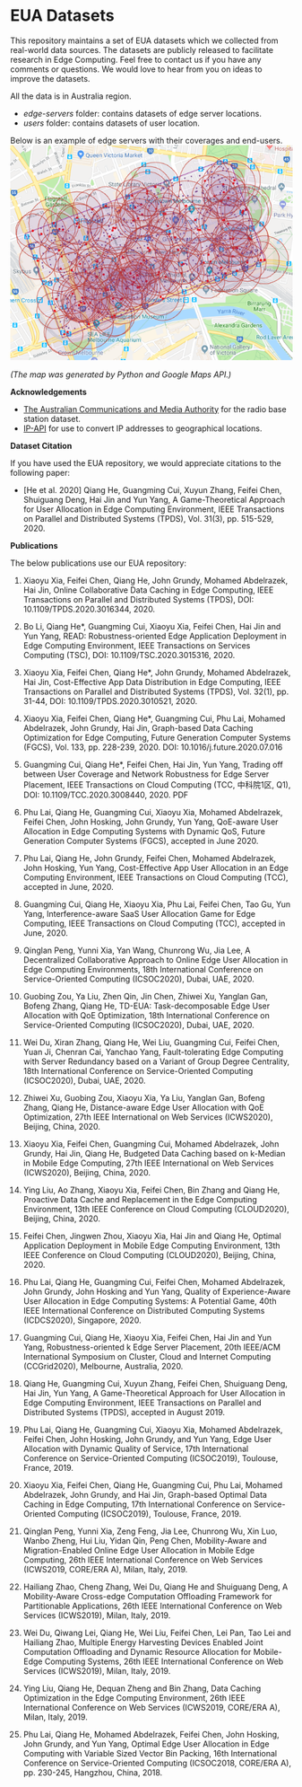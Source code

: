 # EUA Datasets

This repository maintains a set of EUA datasets which we collected from real-world data sources. The datasets are publicly released 
to facilitate research in Edge Computing. Feel free to contact us if you have any comments or questions. 
We would love to hear from you on ideas to improve the datasets.

All the data is in Australia region.

- _edge-servers_ folder: contains datasets of edge server locations.
- _users_ folder: contains datasets of user location.

Below is an example of edge servers with their coverages and end-users.
<img src="doc/assets/melbcbd-users-servers.png" width="600">

_(The map was generated by Python and Google Maps API.)_

**Acknowledgements**
- [The Australian Communications and Media Authority](https://www.acma.gov.au/Industry/Spectrum/Radiocomms-licensing/Register-of-radiocommunications-licences/radiocomms-licence-data) for the radio base station dataset.
- [IP-API](http://ip-api.com/) for use to convert IP addresses to geographical locations.

**Dataset Citation**

If you have used the EUA repository, we would appreciate citations to the following paper:

- [He et al. 2020] Qiang He, Guangming Cui, Xuyun Zhang, Feifei Chen, Shuiguang Deng, Hai Jin and Yun Yang, A Game-Theoretical Approach for User Allocation in Edge Computing Environment, IEEE Transactions on Parallel and Distributed Systems (TPDS), Vol. 31(3), pp. 515-529, 2020.

**Publications**

The below publications use our EUA repository:
1. Xiaoyu Xia, Feifei Chen, Qiang He, John Grundy, Mohamed Abdelrazek, Hai Jin, Online Collaborative Data Caching in Edge Computing, IEEE Transactions on Parallel and Distributed Systems (TPDS), DOI: 10.1109/TPDS.2020.3016344, 2020. 

1. Bo Li, Qiang He*, Guangming Cui, Xiaoyu Xia, Feifei Chen, Hai Jin and Yun Yang, READ: Robustness-oriented Edge Application Deployment in Edge Computing Environment, IEEE Transactions on Services Computing (TSC), DOI: 10.1109/TSC.2020.3015316, 2020. 

1. Xiaoyu Xia, Feifei Chen, Qiang He*, John Grundy, Mohamed Abdelrazek, Hai Jin, Cost-Effective App Data Distribution in Edge Computing, IEEE Transactions on Parallel and Distributed Systems (TPDS), Vol. 32(1), pp. 31-44, DOI: 10.1109/TPDS.2020.3010521, 2020. 

1. Xiaoyu Xia, Feifei Chen, Qiang He*, Guangming Cui, Phu Lai, Mohamed Abdelrazek, John Grundy, Hai Jin, Graph-based Data Caching Optimization for Edge Computing, Future Generation Computer Systems (FGCS), Vol. 133, pp. 228-239, 2020. DOI: 10.1016/j.future.2020.07.016 

1. Guangming Cui, Qiang He*, Feifei Chen, Hai Jin, Yun Yang, Trading off between User Coverage and Network Robustness for Edge Server Placement, IEEE Transactions on Cloud Computing (TCC, 中科院1区, Q1), DOI: 10.1109/TCC.2020.3008440, 2020. PDF

1. Phu Lai, Qiang He, Guangming Cui, Xiaoyu Xia, Mohamed Abdelrazek, Feifei Chen, John Hosking, John Grundy, Yun Yang, QoE-aware User Allocation in Edge Computing Systems with Dynamic QoS, Future Generation Computer Systems (FGCS), accepted in June 2020.

16.	Phu Lai, Qiang He, John Grundy, Feifei Chen, Mohamed Abdelrazek, John Hosking, Yun Yang, Cost-Effective App User Allocation in an Edge Computing Environment, IEEE Transactions on Cloud Computing (TCC), accepted in June, 2020.

15.	Guangming Cui, Qiang He, Xiaoyu Xia, Phu Lai, Feifei Chen, Tao Gu, Yun Yang, Interference-aware SaaS User Allocation Game for Edge Computing, IEEE Transactions on Cloud Computing (TCC), accepted in June, 2020.

1. Qinglan Peng, Yunni Xia, Yan Wang, Chunrong Wu, Jia Lee, A Decentralized Collaborative Approach to Online Edge User Allocation in Edge Computing Environments, 18th International Conference on Service-Oriented Computing (ICSOC2020), Dubai, UAE, 2020.

1. Guobing Zou, Ya Liu, Zhen Qin, Jin Chen, Zhiwei Xu, Yanglan Gan, Bofeng Zhang, Qiang He, TD-EUA: Task-decomposable Edge User Allocation with QoE Optimization, 18th International Conference on Service-Oriented Computing (ICSOC2020), Dubai, UAE, 2020. 

1. Wei Du, Xiran Zhang, Qiang He, Wei Liu, Guangming Cui, Feifei Chen, Yuan Ji, Chenran Cai, Yanchao Yang, Fault-tolerating Edge Computing with Server Redundancy based on a Variant of Group Degree Centrality, 18th International Conference on Service-Oriented Computing (ICSOC2020), Dubai, UAE, 2020. 

14. Zhiwei Xu, Guobing Zou, Xiaoyu Xia, Ya Liu, Yanglan Gan, Bofeng Zhang, Qiang He, Distance-aware Edge User Allocation with QoE Optimization, 27th IEEE International on Web Services (ICWS2020), Beijing, China, 2020. 

13. Xiaoyu Xia, Feifei Chen, Guangming Cui, Mohamed Abdelrazek, John Grundy, Hai Jin, Qiang He, Budgeted Data Caching based on k-Median in Mobile Edge Computing, 27th IEEE International on Web Services (ICWS2020), Beijing, China, 2020.

12. Ying Liu, Ao Zhang, Xiaoyu Xia, Feifei Chen, Bin Zhang and Qiang He, Proactive Data Cache and Replacement in the Edge Computing Environment, 13th IEEE Conference on Cloud Computing (CLOUD2020), Beijing, China, 2020.

11. Feifei Chen, Jingwen Zhou, Xiaoyu Xia, Hai Jin and Qiang He, Optimal Application Deployment in Mobile Edge Computing Environment, 13th IEEE Conference on Cloud Computing (CLOUD2020), Beijing, China, 2020.

10. Phu Lai, Qiang He, Guangming Cui, Feifei Chen, Mohamed Abdelrazek, John Grundy, John Hosking and Yun Yang, Quality of Experience-Aware User Allocation in Edge Computing Systems: A Potential Game, 40th IEEE International Conference on Distributed Computing Systems (ICDCS2020), Singapore, 2020.

9. Guangming Cui, Qiang He, Xiaoyu Xia, Feifei Chen, Hai Jin and Yun Yang, Robustness-oriented k Edge Server Placement, 20th IEEE/ACM International Symposium on Cluster, Cloud and Internet Computing (CCGrid2020), Melbourne, Australia, 2020.

8. Qiang He, Guangming Cui, Xuyun Zhang, Feifei Chen, Shuiguang Deng, Hai Jin, Yun Yang, A Game-Theoretical Approach for User Allocation in Edge Computing Environment, IEEE Transactions on Parallel and Distributed Systems (TPDS), accepted in August 2019.

7. Phu Lai, Qiang He, Guangming Cui, Xiaoyu Xia, Mohamed Abdelrazek, Feifei Chen, John Hosking, John Grundy, and Yun Yang, Edge User Allocation with Dynamic Quality of Service, 17th International Conference on Service-Oriented Computing (ICSOC2019), Toulouse, France, 2019. 

6. Xiaoyu Xia, Feifei Chen, Qiang He, Guangming Cui, Phu Lai, Mohamed Abdelrazek, John Grundy, and Hai Jin, Graph-based Optimal Data Caching in Edge Computing, 17th International Conference on Service-Oriented Computing (ICSOC2019), Toulouse, France, 2019.

5. Qinglan Peng, Yunni Xia, Zeng Feng, Jia Lee, Chunrong Wu, Xin Luo, Wanbo Zheng, Hui Liu, Yidan Qin, Peng Chen, Mobility-Aware and Migration-Enabled Online Edge User Allocation in Mobile Edge Computing, 26th IEEE International Conference on Web Services (ICWS2019, CORE/ERA A), Milan, Italy, 2019.

4. Hailiang Zhao, Cheng Zhang, Wei Du, Qiang He and Shuiguang Deng, A Mobility-Aware Cross-edge Computation Offloading Framework for Partitionable Applications, 26th IEEE International Conference on Web Services (ICWS2019), Milan, Italy, 2019.

3. Wei Du, Qiwang Lei, Qiang He, Wei Liu, Feifei Chen, Lei Pan, Tao Lei and Hailiang Zhao, Multiple Energy Harvesting Devices Enabled Joint Computation Offloading and Dynamic Resource Allocation for Mobile-Edge Computing Systems, 26th IEEE International Conference on Web Services (ICWS2019), Milan, Italy, 2019.

2. Ying Liu, Qiang He, Dequan Zheng and Bin Zhang, Data Caching Optimization in the Edge Computing Environment, 26th IEEE International Conference on Web Services (ICWS2019, CORE/ERA A), Milan, Italy, 2019.

1. Phu Lai, Qiang He, Mohamed Abdelrazek, Feifei Chen, John Hosking, John Grundy, and Yun Yang, Optimal Edge User Allocation in Edge Computing with Variable Sized Vector Bin Packing, 16th International Conference on Service-Oriented Computing (ICSOC2018, CORE/ERA A), pp. 230-245, Hangzhou, China, 2018.
